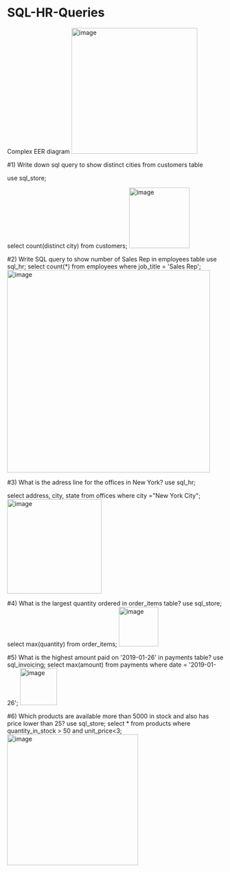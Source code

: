 # SQL-HR-Queries
Complex EER diagram 
<img width="293" alt="image" src="https://user-images.githubusercontent.com/121234311/228212153-92a1a663-7240-4c15-b2cb-ccb6440419c5.png">

#1) Write down sql query to show distinct cities from customers table


use sql_store;

select count(distinct city) from customers;
<img width="141" alt="image" src="https://user-images.githubusercontent.com/121234311/228217277-6bfdf629-efe1-45d4-9cb4-78a6e61a4e67.png">




#2) Write SQL query to show number of Sales Rep in employees table
use sql_hr;
select count(*) from employees where job_title  = 'Sales Rep'; 
<img width="472" alt="image" src="https://user-images.githubusercontent.com/121234311/228215456-095d1003-294b-4982-a3be-037592affc18.png">


#3) What is the adress line for the offices in New York?
use sql_hr;

select address, city, state from offices where city ="New York City";
<img width="220" alt="image" src="https://user-images.githubusercontent.com/121234311/228219194-4e94076b-6750-4ab0-adc0-0245f740a20b.png">


#4) What is the largest quantity ordered in order_items table?
use sql_store;
select max(quantity) from order_items;
<img width="92" alt="image" src="https://user-images.githubusercontent.com/121234311/228224005-3cbc272f-aa89-473a-9dac-6810e84059b0.png">


#5) What is the highest amount paid on '2019-01-26' in payments table?
use sql_invoicing;
select max(amount) from payments where date = '2019-01-26';
<img width="86" alt="image" src="https://user-images.githubusercontent.com/121234311/228225112-be1df254-191b-4225-a9a2-0cf5f6571905.png">

#6) Which products are available more than 5000 in stock and also has price lower than 25?
use sql_store;
select * from products
where quantity_in_stock > 50 and unit_price<3;
<img width="305" alt="image" src="https://user-images.githubusercontent.com/121234311/228225715-dd3bcbdf-2477-494a-a697-98bed15ba217.png">

